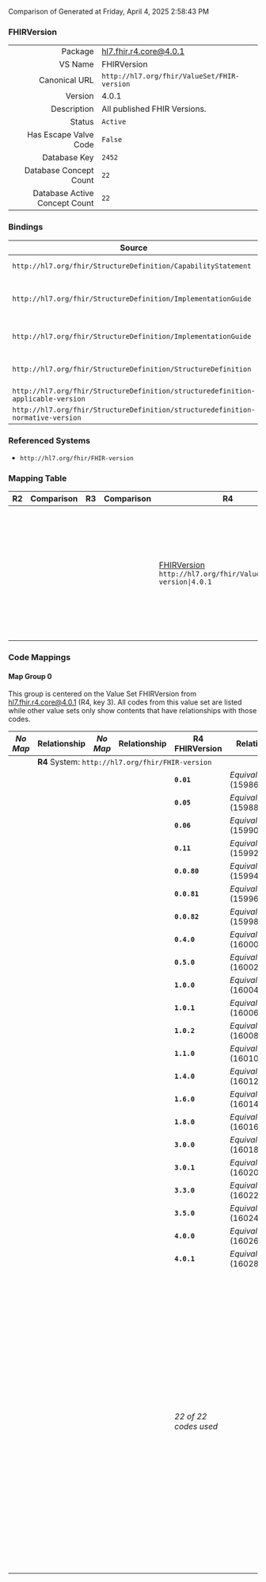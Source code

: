 Comparison of 
Generated at Friday, April 4, 2025 2:58:43 PM

### FHIRVersion

|      |     |
| ---: | --- |
| Package | hl7.fhir.r4.core@4.0.1 |
| VS Name | FHIRVersion |
| Canonical URL | `http://hl7.org/fhir/ValueSet/FHIR-version` |
| Version | 4.0.1 |
| Description | All published FHIR Versions. |
| Status | `Active` |
| Has Escape Valve Code | `False` |
| Database Key | `2452` |
| Database Concept Count | `22` |
| Database Active Concept Count | `22` |
### Bindings

| Source | Element | Binding | Strength | Element Short |
| ------ | ------- | ------- | -------- | ------------- |
| `http://hl7.org/fhir/StructureDefinition/CapabilityStatement` | `CapabilityStatement.fhirVersion` | `http://hl7.org/fhir/ValueSet/FHIR-version\|4.0.1` | `Required` | FHIR Version the system supports |
| `http://hl7.org/fhir/StructureDefinition/ImplementationGuide` | `ImplementationGuide.fhirVersion` | `http://hl7.org/fhir/ValueSet/FHIR-version\|4.0.1` | `Required` | FHIR Version(s) this Implementation Guide targets |
| `http://hl7.org/fhir/StructureDefinition/ImplementationGuide` | `ImplementationGuide.definition.resource.fhirVersion` | `http://hl7.org/fhir/ValueSet/FHIR-version\|4.0.1` | `Required` | Versions this applies to (if different to IG) |
| `http://hl7.org/fhir/StructureDefinition/StructureDefinition` | `StructureDefinition.fhirVersion` | `http://hl7.org/fhir/ValueSet/FHIR-version\|4.0.1` | `Required` | FHIR Version this StructureDefinition targets |
| `http://hl7.org/fhir/StructureDefinition/structuredefinition-applicable-version` | `Extension.value[x]` | `http://hl7.org/fhir/ValueSet/FHIR-version\|4.0.1` | `Required` | Value of extension |
| `http://hl7.org/fhir/StructureDefinition/structuredefinition-normative-version` | `Extension.value[x]` | `http://hl7.org/fhir/ValueSet/FHIR-version\|4.0.1` | `Required` | Value of extension |

### Referenced Systems

* `http://hl7.org/fhir/FHIR-version`
### Mapping Table

| R2 | Comparison | R3 | Comparison | R4 | Comparison | R4B | Comparison | R5
| --- | --- | --- | --- | --- | --- | --- | --- | ---
| | | | | [FHIRVersion](/docs/R4/ValueSets/FHIRVersion.md)<br/> `http://hl7.org/fhir/ValueSet/FHIR-version\|4.0.1` | →→→→→→→<br/>`SourceIsNarrowerThanTarget`<br/>- DBKey: `1509`<br/>- Reviewed: `n/a`<br/>- By: `n/a`<br/>→→→→→→→<hr/>←←←←←←←<br/>`SourceIsBroaderThanTarget`<br/>- DBKey: `1510`<br/>- Reviewed: `n/a`<br/>- By: `n/a`<br/>←←←←←←←| [FHIRVersion](/docs/R4B/ValueSets/FHIRVersion.md)<br/> `http://hl7.org/fhir/ValueSet/FHIR-version\|4.3.0` | →→→→→→→<br/>`SourceIsNarrowerThanTarget`<br/>- DBKey: `808`<br/>- Reviewed: `n/a`<br/>- By: `n/a`<br/>→→→→→→→<hr/>←←←←←←←<br/>`SourceIsBroaderThanTarget`<br/>- DBKey: `1069`<br/>- Reviewed: `n/a`<br/>- By: `n/a`<br/>←←←←←←←| [FHIRVersion](/docs/R5/ValueSets/FHIRVersion.md)<br/> `http://hl7.org/fhir/ValueSet/FHIR-version\|5.0.0` 

### Code Mappings


#### Map Group 0

This group is centered on the Value Set FHIRVersion from hl7.fhir.r4.core@4.0.1 (R4, key 3).
All codes from this value set are listed while other value sets only show contents that have relationships with those codes.

| *No Map* | Relationship | *No Map* | Relationship | R4 FHIRVersion| Relationship | [R4B FHIRVersion](/docs/R4B/ValueSets/FHIRVersion.md)| Relationship | [R5 FHIRVersion](/docs/R5/ValueSets/FHIRVersion.md)
| --- | --- | --- | --- | --- | --- | --- | --- | ---
| <td colspan="8">**R4** System: `http://hl7.org/fhir/FHIR-version`
| | | | | **`0.01`**| _Equivalent_ <br/>(15986/15987)| `0.01`| _Equivalent_ <br/>(7634/9893)| `0.01`
| | | | | **`0.05`**| _Equivalent_ <br/>(15988/15989)| `0.05`| _Equivalent_ <br/>(7629/9894)| `0.05`
| | | | | **`0.06`**| _Equivalent_ <br/>(15990/15991)| `0.06`| _Equivalent_ <br/>(7627/9895)| `0.06`
| | | | | **`0.11`**| _Equivalent_ <br/>(15992/15993)| `0.11`| _Equivalent_ <br/>(7622/9896)| `0.11`
| | | | | **`0.0.80`**| _Equivalent_ <br/>(15994/15995)| `0.0.80`| _Equivalent_ <br/>(7639/9890)| `0.0.80`
| | | | | **`0.0.81`**| _Equivalent_ <br/>(15996/15997)| `0.0.81`| _Equivalent_ <br/>(7638/9891)| `0.0.81`
| | | | | **`0.0.82`**| _Equivalent_ <br/>(15998/15999)| `0.0.82`| _Equivalent_ <br/>(7636/9892)| `0.0.82`
| | | | | **`0.4.0`**| _Equivalent_ <br/>(16000/16001)| `0.4.0`| _Equivalent_ <br/>(7619/9898)| `0.4.0`
| | | | | **`0.5.0`**| _Equivalent_ <br/>(16002/16003)| `0.5.0`| _Equivalent_ <br/>(7620/9900)| `0.5.0`
| | | | | **`1.0.0`**| _Equivalent_ <br/>(16004/16005)| `1.0.0`| _Equivalent_ <br/>(7642/9902)| `1.0.0`
| | | | | **`1.0.1`**| _Equivalent_ <br/>(16006/16007)| `1.0.1`| _Equivalent_ <br/>(7643/9903)| `1.0.1`
| | | | | **`1.0.2`**| _Equivalent_ <br/>(16008/16009)| `1.0.2`| _Equivalent_ <br/>(7645/9904)| `1.0.2`
| | | | | **`1.1.0`**| _Equivalent_ <br/>(16010/16011)| `1.1.0`| _Equivalent_ <br/>(7644/9906)| `1.1.0`
| | | | | **`1.4.0`**| _Equivalent_ <br/>(16012/16013)| `1.4.0`| _Equivalent_ <br/>(7637/9908)| `1.4.0`
| | | | | **`1.6.0`**| _Equivalent_ <br/>(16014/16015)| `1.6.0`| _Equivalent_ <br/>(7640/9910)| `1.6.0`
| | | | | **`1.8.0`**| _Equivalent_ <br/>(16016/16017)| `1.8.0`| _Equivalent_ <br/>(7641/9912)| `1.8.0`
| | | | | **`3.0.0`**| _Equivalent_ <br/>(16018/16019)| `3.0.0`| _Equivalent_ <br/>(7628/9914)| `3.0.0`
| | | | | **`3.0.1`**| _Equivalent_ <br/>(16020/16021)| `3.0.1`| _Equivalent_ <br/>(7631/9915)| `3.0.1`
| | | | | **`3.3.0`**| _Equivalent_ <br/>(16022/16023)| `3.3.0`| _Equivalent_ <br/>(7633/9918)| `3.3.0`
| | | | | **`3.5.0`**| _Equivalent_ <br/>(16024/16025)| `3.5.0`| _Equivalent_ <br/>(7630/9920)| `3.5.0`
| | | | | **`4.0.0`**| _Equivalent_ <br/>(16026/16027)| `4.0.0`| _Equivalent_ <br/>(7624/9922)| `4.0.0`
| | | | | **`4.0.1`**| _Equivalent_ <br/>(16028/16029)| `4.0.1`| _Equivalent_ <br/>(7625/9923)| `4.0.1`
| | | | | *22 of 22 codes used* | | *22 of 27 codes used* <br/>remaining codes:<br/>`3.0.2`, `4.1.0`, `4.3.0`, `4.3.0-cibuild`, `4.3.0-snapshot1`| | *22 of 57 codes used* <br/>remaining codes:<br/>`0.0`, `0.4`, `0.5`, `1.0`, `1.1`, `1.4`, `1.6`, `1.8`, `3.0`, `3.0.2`, `3.3`, `3.5`, `4.0`, `4.1`, `4.1.0`, `4.2`, `4.2.0`, `4.3`, `4.3.0`, `4.3.0-cibuild`, `4.3.0-snapshot1`, `4.4`, `4.4.0`, `4.5`, `4.5.0`, `4.6`, `4.6.0`, `5.0`, `5.0.0`, `5.0.0-ballot`, `5.0.0-cibuild`, `5.0.0-draft-final`, `5.0.0-snapshot1`, `5.0.0-snapshot2`, `5.0.0-snapshot3`

